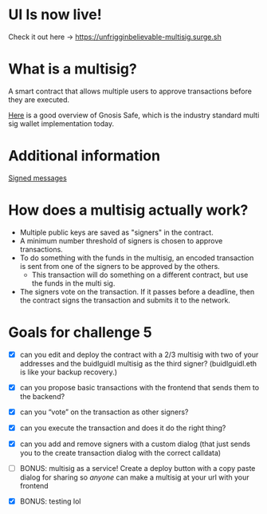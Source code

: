 # UI Is now live!

Check it out here -> https://unfrigginbelievable-multisig.surge.sh

# What is a multisig?

A smart contract that allows multiple users to approve transactions before they are executed.

[Here](https://www.youtube.com/watch?v=GHyxe32Z814) is a good overview of Gnosis Safe, which is the industry standard multi sig wallet implementation today.

# Additional information

[Signed messages](https://github.com/scaffold-eth/scaffold-eth-examples/tree/signature-recover)

# How does a multisig actually work?

- Multiple public keys are saved as "signers" in the contract.
- A minimum number threshold of signers is chosen to approve transactions.
- To do something with the funds in the multisig, an encoded transaction is sent from one of the signers to be approved by the others.
  - This transaction will do something on a different contract, but use the funds in the multi sig.
- The signers vote on the transaction. If it passes before a deadline, then the contract signs the transaction and submits it to the network.

# Goals for challenge 5

- [x] can you edit and deploy the contract with a 2/3 multisig with two of your addresses and the buidlguidl multisig as the third signer? (buidlguidl.eth is like your backup recovery.)

- [x] can you propose basic transactions with the frontend that sends them to the backend?

- [x] can you “vote” on the transaction as other signers?

- [x] can you execute the transaction and does it do the right thing?

- [x] can you add and remove signers with a custom dialog (that just sends you to the create transaction dialog with the correct calldata)

- [ ] BONUS: multisig as a service! Create a deploy button with a copy paste dialog for sharing so _anyone_ can make a multisig at your url with your frontend

- [x] BONUS: testing lol
